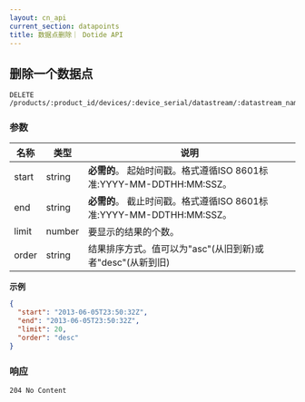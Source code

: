 ```yaml
---
layout: cn_api
current_section: datapoints
title: 数据点删除｜ Dotide API
---
```


## 删除一个数据点

    DELETE /products/:product_id/devices/:device_serial/datastream/:datastream_name/datapoints

### 参数

| 名称  | 类型 | 说明 |
| ----- | ------ | --- |
| start | string | **必需的**。 起始时间戳。格式遵循ISO 8601标准:YYYY-MM-DDTHH:MM:SSZ。 |
| end   | string | **必需的**。 截止时间戳。格式遵循ISO 8601标准:YYYY-MM-DDTHH:MM:SSZ。 |
| limit | number | 要显示的结果的个数。 |
| order | string | 结果排序方式。值可以为"asc"(从旧到新)或者"desc"(从新到旧) |

**示例**

```json
{
  "start": "2013-06-05T23:50:32Z",
  "end": "2013-06-05T23:50:32Z",
  "limit": 20,
  "order": "desc"
}
```

### 响应

    204 No Content
